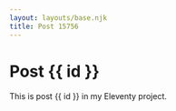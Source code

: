 ```yaml
---
layout: layouts/base.njk
title: Post 15756
---
```


# Post {{ id }}

This is post {{ id }} in my Eleventy project.
